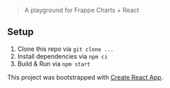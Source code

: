 > A playground for Frappe Charts + React

## Setup

1. Clone this repo via `git clone ...`
2. Install dependencies via `npm ci`
3. Build & Run via `npm start`

This project was bootstrapped with [Create React App](https://github.com/facebookincubator/create-react-app).
